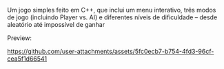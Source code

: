 Um jogo simples feito em C++, que inclui um menu interativo, três modos de jogo (incluindo Player vs. AI) e diferentes níveis de dificuldade – desde aleatório até impossível de ganhar

Preview: 


https://github.com/user-attachments/assets/5fc0ecb7-b754-4fd3-96cf-cea5f1d66541

